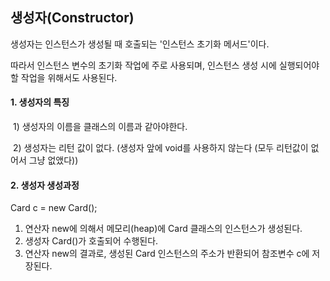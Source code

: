 ## 생성자(Constructor)

생성자는 인스턴스가 생성될 때 호출되는 '인스턴스 초기화 메서드'이다.

따라서 인스턴스 변수의 초기화 작업에 주로 사용되며, 인스턴스 생성 시에 실행되어야 할 작업을 위해서도 사용된다.

#### 1. 생성자의 특징

​	1) 생성자의 이름을 클래스의 이름과 같아야한다.

​	2) 생성자는 리턴 값이 없다. (생성자 앞에 void를 사용하지 않는다 (모두 리턴값이 없어서 그냥 없앴다))



#### 2. 생성자 생성과정

Card c = new Card();

1. 연산자 new에 의해서 메모리(heap)에 Card 클래스의 인스턴스가 생성된다.
2. 생성자 Card()가 호출되어 수행된다.
3. 연산자 new의 결과로, 생성된 Card 인스턴스의 주소가 반환되어 참조변수 c에 저장된다.



